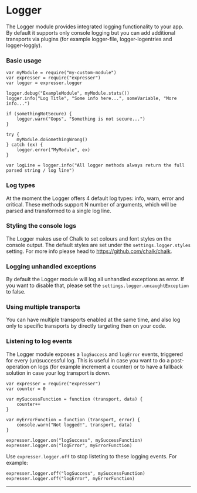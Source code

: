 # Logger

The Logger module provides integrated logging functionality to your app. By default it supports only console logging
but you can add additional transports via plugins (for example logger-file, logger-logentries and logger-loggly).

### Basic usage

    var myModule = require("my-custom-module")
    var expresser = require("expresser")
    var logger = expresser.logger

    logger.debug("ExampleModule", myModule.stats())
    logger.info("Log Title", "Some info here...", someVariable, "More info...")

    if (somethingNotSecure) {
        logger.warn("Oops", "Something is not secure...")
    }

    try {
        myModule.doSomethingWrong()
    } catch (ex) {
        logger.error("MyModule", ex)
    }

    var logLine = logger.info("All logger methods always return the full parsed string / log line")

### Log types

At the moment the Logger offers 4 default log types: info, warn, error and critical. These methods support N number
of arguments, which will be parsed and transformed to a single log line.

### Styling the console logs

The Logger makes use of Chalk to set colours and font styles on the console output.
The default styles are set under the `settings.logger.styles` setting. For more info
please head to https://github.com/chalk/chalk.

### Logging unhandled exceptions

By default the Logger module will log all unhandled exceptions as error. If you want to disable that, please set
the `settings.logger.uncaughtException` to false.

### Using multiple transports

You can have multiple transports enabled at the same time, and also log only to specific transports by directly
targeting then on your code.

### Listening to log events

The Logger module exposes a `logSuccess` and `logError` events, triggered for every (un)successful log. This is
useful in case you want to do a post-operation on logs (for example increment a counter) or to have a fallback
solution in case your log transport is down.

    var expresser = require("expresser")
    var counter = 0

    var mySuccessFunction = function (transport, data) {
        counter++
    }

    var myErrorFunction = function (transport, error) {
        console.warn("Not logged!", transport, data)
    }

    expresser.logger.on("logSuccess", mySuccessFunction)
    expresser.logger.on("logError", myErrorFunction)

Use `expresser.logger.off` to stop listeting to these logging events. For example:

    expresser.logger.off("logSuccess", mySuccessFunction)
    expresser.logger.off("logError", myErrorFunction)

---
